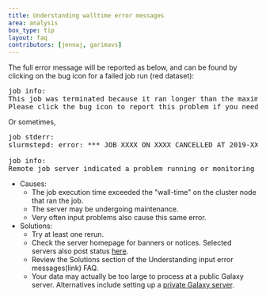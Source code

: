 ```yaml
---
title: Understanding walltime error messages
area: analysis
box_type: tip
layout: faq
contributors: [jennaj, garimavs]
---
```


The full error message will be reported as below, and can be found by clicking on the bug icon for a failed job run (red dataset):
<pre>
job info:
This job was terminated because it ran longer than the maximum allowed job run time.
Please click the bug icon to report this problem if you need help.
</pre>
Or sometimes,
<pre>
job stderr:
slurmstepd: error: *** JOB XXXX ON XXXX CANCELLED AT 2019-XX-XXTXX:XX:XX DUE TO TIME LIMIT ***

job info:
Remote job server indicated a problem running or monitoring this job.
</pre>

- Causes:
    - The job execution time exceeded the "wall-time" on the cluster node that ran the job. 
    - The server may be undergoing maintenance. 
    - Very often input problems also cause this same error.
- Solutions: 
    - Try at least one rerun.
    - Check the server homepage for banners or notices. Selected servers also post status [here](https://status.galaxyproject.org/).
    - Review the Solutions section of the Understanding input error messages(link) FAQ.
    - Your data may actually be too large to process at a public Galaxy server. Alternatives include setting up a [private Galaxy server](https://training.galaxyproject.org/training-material/faqs/gtn/galaxy_usage.html).
